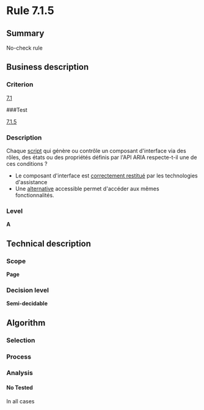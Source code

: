 # Rule 7.1.5

## Summary

No-check rule

## Business description

### Criterion

[7.1](http://references.modernisation.gouv.fr/referentiel-technique-0#crit-7-1)

###Test

[7.1.5](http://references.modernisation.gouv.fr/referentiel-technique-0#test-7.1.5)

### Description

Chaque <a href="http://references.modernisation.gouv.fr/referentiel-technique-0#mScript">script</a> qui g&eacute;n&egrave;re ou contr&ocirc;le un composant d'interface via des r&ocirc;les, des &eacute;tats ou des propri&eacute;t&eacute;s d&eacute;finis par l'API ARIA respecte-t-il une de ces conditions ? 
 
 * Le composant d'interface est <a href="http://references.modernisation.gouv.fr/referentiel-technique-0#mRestitutionCorrecte"></a><a href="http://references.modernisation.gouv.fr/referentiel-technique-0#mRestitutionCorrecte">correctement restitu&eacute;</a> par les technologies d'assistance 
 * Une <a href="http://references.modernisation.gouv.fr/referentiel-technique-0#mAltScript">alternative</a> accessible permet d'acc&eacute;der aux m&ecirc;mes fonctionnalit&eacute;s. 


### Level

**A**

## Technical description

### Scope

**Page**

### Decision level

**Semi-decidable**

## Algorithm

### Selection

### Process

### Analysis

#### No Tested 

In all cases
